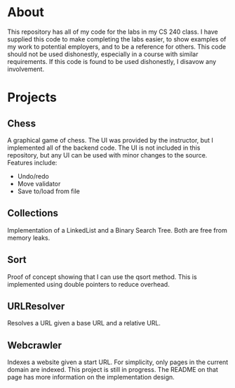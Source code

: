 About
=====

This repository has all of my code for the labs in my CS 240 class.  I have supplied this code to make completing the labs easier, to show examples of my work to potential employers, and to be a reference for others.  This code should not be used dishonestly, especially in a course with similar requirements.  If this code is found to be used dishonestly, I disavow any involvement.

Projects
========

Chess
-----

A graphical game of chess.  The UI was provided by the instructor, but I implemented all of the backend code.  The UI is not included in this repository, but any UI can be used with minor changes to the source.  Features include:

* Undo/redo
* Move validator
* Save to/load from file

Collections
-----------

Implementation of a LinkedList and a Binary Search Tree.  Both are free from memory leaks.

Sort
----

Proof of concept showing that I can use the qsort method.  This is implemented using double pointers to reduce overhead.

URLResolver
-----------

Resolves a URL given a base URL and a relative URL.

Webcrawler
----------

Indexes a website given a start URL.  For simplicity, only pages in the current domain are indexed.  This project is still in progress.  The README on that page has more information on the implementation design.
